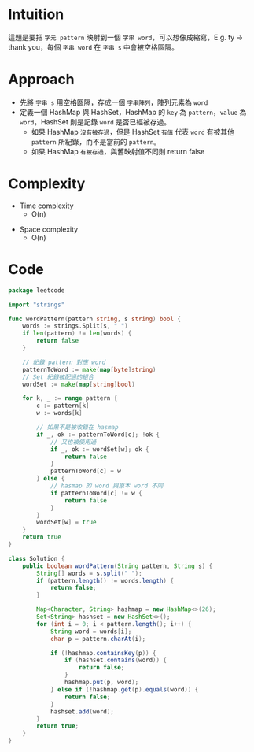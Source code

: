 # Intuition

這題是要把 `字元 pattern` 映射到一個 `字串 word`，可以想像成縮寫，E.g. ty -> thank you，每個 `字串 word` 在 `字串 s` 中會被空格區隔。

<!-- Describe your first thoughts on how to solve this problem. -->

# Approach
- 先將 `字串 s` 用空格區隔，存成一個 `字串陣列`，陣列元素為 `word`
- 定義一個 HashMap 與 HashSet，HashMap 的 `key` 為 `pattern`，`value` 為 `word`，HashSet 則是記錄 `word` 是否已經被存過。
    - 如果 HashMap `沒有被存過`，但是 HashSet `有值` 代表 `word` 有被其他 `pattern` 所紀錄，而不是當前的 `pattern`。 
    - 如果 HashMap `有被存過`，與舊映射值不同則 return false
<!-- Describe your approach to solving the problem. -->

# Complexity
- Time complexity
    - O(n)
<!-- Add your time complexity here, e.g. $$O(n)$$ -->

- Space complexity 
    - O(n)
<!-- Add your space complexity here, e.g. $$O(n)$$ -->

# Code
```go
package leetcode

import "strings"

func wordPattern(pattern string, s string) bool {
	words := strings.Split(s, " ")
	if len(pattern) != len(words) {
		return false
	}

	// 紀錄 pattern 對應 word
	patternToWord := make(map[byte]string)
	// Set 紀錄被配過的組合
	wordSet := make(map[string]bool)

	for k, _ := range pattern {
		c := pattern[k]
		w := words[k]

		// 如果不是被收錄在 hasmap
		if _, ok := patternToWord[c]; !ok {
			// 又也被使用過
			if _, ok := wordSet[w]; ok {
				return false
			}
			patternToWord[c] = w
		} else {
			// hasmap 的 word 與原本 word 不同
			if patternToWord[c] != w {
				return false
			}
		}
		wordSet[w] = true
	}
	return true
}
```

```java
class Solution {
    public boolean wordPattern(String pattern, String s) {
        String[] words = s.split(" ");
        if (pattern.length() != words.length) {
            return false;
        }

        Map<Character, String> hashmap = new HashMap<>(26);
        Set<String> hashset = new HashSet<>();
        for (int i = 0; i < pattern.length(); i++) {
            String word = words[i];
            char p = pattern.charAt(i);

            if (!hashmap.containsKey(p)) {
                if (hashset.contains(word)) {
                    return false;
                }
                hashmap.put(p, word);
            } else if (!hashmap.get(p).equals(word)) {
                return false;
            }
            hashset.add(word);
        }
        return true;
    }
}
```